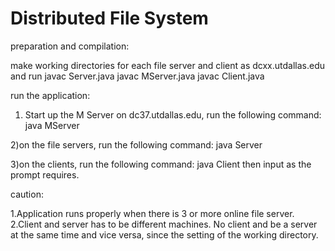# Distributed File System

preparation and compilation:

make working directories for each file server and client as dcxx.utdallas.edu
and run
javac Server.java
javac MServer.java
javac Client.java

run the application:

1) Start up the M Server
on dc37.utdallas.edu, run the following command:
java MServer

2)on the file servers, run the following command:
java Server

3)on the clients, run the following command:
java Client
then input as the prompt requires.

caution: 

1.Application runs properly when there is 3 or more online file server.
2.Client and server has to be different machines. No client and be a server at the same time and vice versa, since the setting of the working directory.